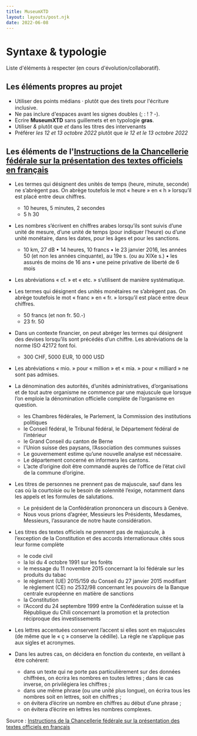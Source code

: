```yaml
---
title: MuseumXTD
layout: layouts/post.njk
date: 2022-06-08
---
```

# Syntaxe & typologie
Liste d'éléments à respecter (en cours d'évolution/collaboratif). 

## Les éléments propres au projet
- Utiliser des points médians ⸱ plutôt que des tirets pour l'écriture inclusive.   
- Ne pas inclure d'espaces avant les signes doubles (; : ! ? -). 
- Ecrire **MuseumXTD** sans guillemets et en typologie **gras**. 
- Utiliser *&* plutôt que *et* dans les titres des intervenants
- Préférer *les 12 et 13 octobre 2022* plutôt que *le 12 et le 13 octobre 2022* 

## Les éléments de l'[Instructions de la Chancellerie fédérale sur la présentation des textes officiels en français](https://www.bk.admin.ch/bk/fr/home/documentation/langues/aides-redaction-et-traduction/instructions-de-la-chancellerie-federale-sur-la-presentation-des.html)
- Les termes qui désignent des unités de temps (heure, minute, seconde) ne s’abrègent pas. On abrège toutefois le mot « heure » en « h » lorsqu’il est placé entre deux chiffres. 
	- 10 heures, 5 minutes, 2 secondes 
	- 5 h 30

- Les nombres s’écrivent en chiffres arabes lorsqu’ils sont suivis d’une unité de mesure, d’une unité de temps (pour indiquer l’heure) ou d’une unité monétaire, dans les dates, pour les âges et pour les sanctions. 
	- 10 km, 27 dB • 14 heures, 10 francs • le 23 janvier 2016, les années 50 (et non les années cinquante), au 19e s. (ou au XIXe s.) • les assurés de moins de 16 ans • une peine privative de liberté de 6 mois
- Les abréviations « cf. » et « etc. » s’utilisent de manière systématique.

- Les termes qui désignent des unités monétaires ne s’abrègent pas. On abrège toutefois le mot « franc » en « fr. » lorsqu’il est placé entre deux chiffres. 
	- 50 francs (et non fr. 50.-) 
	- 23 fr. 50 

- Dans un contexte financier, on peut abréger les termes qui désignent des devises lorsqu’ils sont précédés d’un chiffre. Les abréviations de la norme ISO 42172 font foi. 
	- 300 CHF, 5000 EUR, 10 000 USD

- Les abréviations « mio. » pour « million » et « mia. » pour « milliard » ne sont pas admises.

- La dénomination des autorités, d’unités administratives, d’organisations et de tout autre organisme ne commence par une majuscule que lorsque l’on emploie la dénomination officielle complète de l’organisme en question. 
	- les Chambres fédérales, le Parlement, la Commission des institutions politiques
	- le Conseil fédéral, le Tribunal fédéral, le Département fédéral de l’intérieur
	- le Grand Conseil du canton de Berne
	- l’Union suisse des paysans, l’Association des communes suisses
	- Le gouvernement estime qu’une nouvelle analyse est nécessaire.
	- Le département concerné en informera les cantons.
	- L’acte d’origine doit être commandé auprès de l’office de l’état civil de la commune d’origine.

- Les titres de personnes ne prennent pas de majuscule, sauf dans les cas où la courtoisie ou le besoin de solennité l’exige, notamment dans les appels et les formules de salutations. 
	- Le président de la Confédération prononcera un discours à Genève. 
	- Nous vous prions d’agréer, Messieurs les Présidents, Mesdames, Messieurs, l’assurance de notre haute considération.

- Les titres des textes officiels ne prennent pas de majuscule, à l’exception de la Constitution et des accords internationaux cités sous leur forme complète
	- le code civil
	-  la loi du 4 octobre 1991 sur les forêts
	- le message du 11 novembre 2015 concernant la loi fédérale sur les produits du tabac
	- le règlement (UE) 2015/159 du Conseil du 27 janvier 2015 modifiant le règlement (CE) no 2532/98 concernant les pouvoirs de la Banque centrale européenne en matière de sanctions
	- la Constitution
	- l’Accord du 24 septembre 1999 entre la Confédération suisse et la République du Chili concernant la promotion et la protection réciproque des investissements

- Les lettres accentuées conservent l’accent si elles sont en majuscules (de même que le « ç » conserve la cédille). La règle ne s’applique pas aux sigles et acronymes.

- Dans les autres cas, on décidera en fonction du contexte, en veillant à être cohérent:
	- dans un texte qui ne porte pas particulièrement sur des données chiffrées, on écrira les nombres en toutes lettres ; dans le cas inverse, on privilégiera les chiffres ; 
	- dans une même phrase (ou une unité plus longue), on écrira tous les nombres soit en lettres, soit en chiffres ; 
	- on évitera d’écrire un nombre en chiffres au début d’une phrase ; 
	- on évitera d’écrire en lettres les nombres complexes.


Source : [Instructions de la Chancellerie fédérale sur la présentation des textes officiels en français](https://www.bk.admin.ch/bk/fr/home/documentation/langues/aides-redaction-et-traduction/instructions-de-la-chancellerie-federale-sur-la-presentation-des.html)







